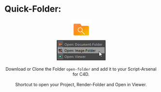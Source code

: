 # Quick-Folder:
<p align = "center">
<img src="https://github.com/lasselauch/c4d-scripts/blob/master/quick-folder/img/quick-folder.png?raw=true" alt="open-folder.png"/>

<br>

<img src="https://github.com/lasselauch/c4d-scripts/blob/master/quick-folder/img/preview.png?raw=true" alt="preview.png"/>

<br>
<br>Download or Clone the Folder <code>open-folder</code> and add it to your Script-Arsenal for C4D.
<br><br>
Shortcut to open your Project, Render-Folder and Open in Viewer.</p>
